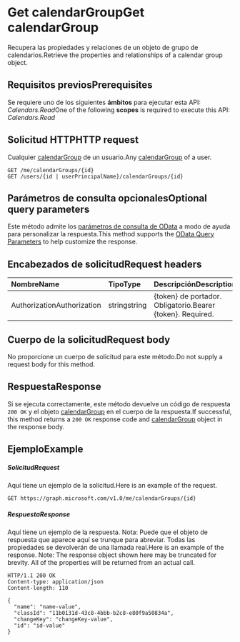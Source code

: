 # <a name="get-calendargroup"></a><span data-ttu-id="62f39-101">Get calendarGroup</span><span class="sxs-lookup"><span data-stu-id="62f39-101">Get calendarGroup</span></span>

<span data-ttu-id="62f39-102">Recupera las propiedades y relaciones de un objeto de grupo de calendarios.</span><span class="sxs-lookup"><span data-stu-id="62f39-102">Retrieve the properties and relationships of a calendar group object.</span></span>
## <a name="prerequisites"></a><span data-ttu-id="62f39-103">Requisitos previos</span><span class="sxs-lookup"><span data-stu-id="62f39-103">Prerequisites</span></span>
<span data-ttu-id="62f39-104">Se requiere uno de los siguientes **ámbitos** para ejecutar esta API: *Calendars.Read*</span><span class="sxs-lookup"><span data-stu-id="62f39-104">One of the following **scopes** is required to execute this API: *Calendars.Read*</span></span>
## <a name="http-request"></a><span data-ttu-id="62f39-105">Solicitud HTTP</span><span class="sxs-lookup"><span data-stu-id="62f39-105">HTTP request</span></span>
<!-- { "blockType": "ignored" } -->
<span data-ttu-id="62f39-106">Cualquier [calendarGroup](../resources/calendargroup.md) de un usuario.</span><span class="sxs-lookup"><span data-stu-id="62f39-106">Any [calendarGroup](../resources/calendargroup.md) of a user.</span></span>
```http
GET /me/calendarGroups/{id}
GET /users/{id | userPrincipalName}/calendarGroups/{id}
```
## <a name="optional-query-parameters"></a><span data-ttu-id="62f39-107">Parámetros de consulta opcionales</span><span class="sxs-lookup"><span data-stu-id="62f39-107">Optional query parameters</span></span>
<span data-ttu-id="62f39-108">Este método admite los [parámetros de consulta de OData](http://developer.microsoft.com/en-us/graph/docs/overview/query_parameters) a modo de ayuda para personalizar la respuesta.</span><span class="sxs-lookup"><span data-stu-id="62f39-108">This method supports the [OData Query Parameters](http://developer.microsoft.com/en-us/graph/docs/overview/query_parameters) to help customize the response.</span></span>
## <a name="request-headers"></a><span data-ttu-id="62f39-109">Encabezados de solicitud</span><span class="sxs-lookup"><span data-stu-id="62f39-109">Request headers</span></span>
| <span data-ttu-id="62f39-110">Nombre</span><span class="sxs-lookup"><span data-stu-id="62f39-110">Name</span></span>       | <span data-ttu-id="62f39-111">Tipo</span><span class="sxs-lookup"><span data-stu-id="62f39-111">Type</span></span> | <span data-ttu-id="62f39-112">Descripción</span><span class="sxs-lookup"><span data-stu-id="62f39-112">Description</span></span>|
|:-----------|:------|:----------|
| <span data-ttu-id="62f39-113">Authorization</span><span class="sxs-lookup"><span data-stu-id="62f39-113">Authorization</span></span>  | <span data-ttu-id="62f39-114">string</span><span class="sxs-lookup"><span data-stu-id="62f39-114">string</span></span>  | <span data-ttu-id="62f39-p101">{token} de portador. Obligatorio.</span><span class="sxs-lookup"><span data-stu-id="62f39-p101">Bearer {token}. Required.</span></span> |

## <a name="request-body"></a><span data-ttu-id="62f39-117">Cuerpo de la solicitud</span><span class="sxs-lookup"><span data-stu-id="62f39-117">Request body</span></span>
<span data-ttu-id="62f39-118">No proporcione un cuerpo de solicitud para este método.</span><span class="sxs-lookup"><span data-stu-id="62f39-118">Do not supply a request body for this method.</span></span>

## <a name="response"></a><span data-ttu-id="62f39-119">Respuesta</span><span class="sxs-lookup"><span data-stu-id="62f39-119">Response</span></span>

<span data-ttu-id="62f39-120">Si se ejecuta correctamente, este método devuelve un código de respuesta `200 OK` y el objeto [calendarGroup](../resources/calendargroup.md) en el cuerpo de la respuesta.</span><span class="sxs-lookup"><span data-stu-id="62f39-120">If successful, this method returns a `200 OK` response code and [calendarGroup](../resources/calendargroup.md) object in the response body.</span></span>
## <a name="example"></a><span data-ttu-id="62f39-121">Ejemplo</span><span class="sxs-lookup"><span data-stu-id="62f39-121">Example</span></span>
##### <a name="request"></a><span data-ttu-id="62f39-122">Solicitud</span><span class="sxs-lookup"><span data-stu-id="62f39-122">Request</span></span>
<span data-ttu-id="62f39-123">Aquí tiene un ejemplo de la solicitud.</span><span class="sxs-lookup"><span data-stu-id="62f39-123">Here is an example of the request.</span></span>
<!-- {
  "blockType": "request",
  "name": "get_calendargroup"
}-->
```http
GET https://graph.microsoft.com/v1.0/me/calendarGroups/{id}
```
##### <a name="response"></a><span data-ttu-id="62f39-124">Respuesta</span><span class="sxs-lookup"><span data-stu-id="62f39-124">Response</span></span>
<span data-ttu-id="62f39-p102">Aquí tiene un ejemplo de la respuesta. Nota: Puede que el objeto de respuesta que aparece aquí se trunque para abreviar. Todas las propiedades se devolverán de una llamada real.</span><span class="sxs-lookup"><span data-stu-id="62f39-p102">Here is an example of the response. Note: The response object shown here may be truncated for brevity. All of the properties will be returned from an actual call.</span></span>
<!-- {
  "blockType": "response",
  "truncated": true,
  "@odata.type": "microsoft.graph.calendarGroup"
} -->
```http
HTTP/1.1 200 OK
Content-type: application/json
Content-length: 110

{
  "name": "name-value",
  "classId": "11b0131d-43c8-4bbb-b2c8-e80f9a50834a",
  "changeKey": "changeKey-value",
  "id": "id-value"
}
```

<!-- uuid: 8fcb5dbc-d5aa-4681-8e31-b001d5168d79
2015-10-25 14:57:30 UTC -->
<!-- {
  "type": "#page.annotation",
  "description": "Get calendarGroup",
  "keywords": "",
  "section": "documentation",
  "tocPath": ""
}-->
